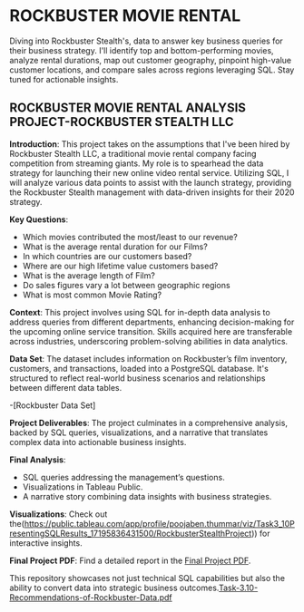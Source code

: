 # ROCKBUSTER MOVIE RENTAL 
Diving into Rockbuster Stealth's, data to answer key business queries for their business strategy. I'll identify top and bottom-performing movies, analyze rental durations, map out customer geography, pinpoint high-value customer locations, and compare sales across regions leveraging SQL. Stay tuned for actionable insights.

## ROCKBUSTER MOVIE RENTAL ANALYSIS PROJECT-ROCKBUSTER STEALTH LLC

**Introduction**: This project takes on the assumptions that I've been hired by Rockbuster Stealth LLC, a traditional movie rental company facing competition from streaming giants. My role is to spearhead the data strategy for launching their new online video rental service. Utilizing SQL, I will analyze various data points to assist with the launch strategy, providing the Rockbuster Stealth management with data-driven insights for their 2020 strategy.

**Key Questions**:
- Which movies contributed the most/least to our revenue?
- What is the average rental duration for our Films?
- In which countries are our customers based?
- Where are our high lifetime value customers based?
- What is the average length of Film?
- Do sales figures vary a lot between geographic regions
- What is most common Movie Rating?

**Context**: This project involves using SQL for in-depth data analysis to address queries from different departments, enhancing decision-making for the upcoming online service transition. Skills acquired here are transferable across industries, underscoring problem-solving abilities in data analytics.

**Data Set**: The dataset includes information on Rockbuster’s film inventory, customers, and transactions, loaded into a PostgreSQL database. It's structured to reflect real-world business scenarios and relationships between different data tables.

-[Rockbuster Data Set]

**Project Deliverables**: The project culminates in a comprehensive analysis, backed by SQL queries, visualizations, and a narrative that translates complex data into actionable business insights.

**Final Analysis**:
- SQL queries addressing the management’s questions.
- Visualizations in Tableau Public.
- A narrative story combining data insights with business strategies.

**Visualizations**: Check out the(https://public.tableau.com/app/profile/poojaben.thummar/viz/Task3_10PresentingSQLResults_17195836431500/RockbusterStealthProject)) for interactive insights.  

**Final Project PDF**: Find a detailed report in the [Final Project PDF](https://github.com/isom17/InstaCartAnalysis/files/14471297/Exercise.3.10_RockBuster.Stealth.llc._Isom.Winton.1.pdf).

This repository showcases not just technical SQL capabilities but also the ability to convert data into strategic business outcomes.[Task-3.10-Recommendations-of-Rockbuster-Data.pdf](https://github.com/user-attachments/files/16280365/Task-3.10-Recommendations-of-Rockbuster-Data.pdf)

